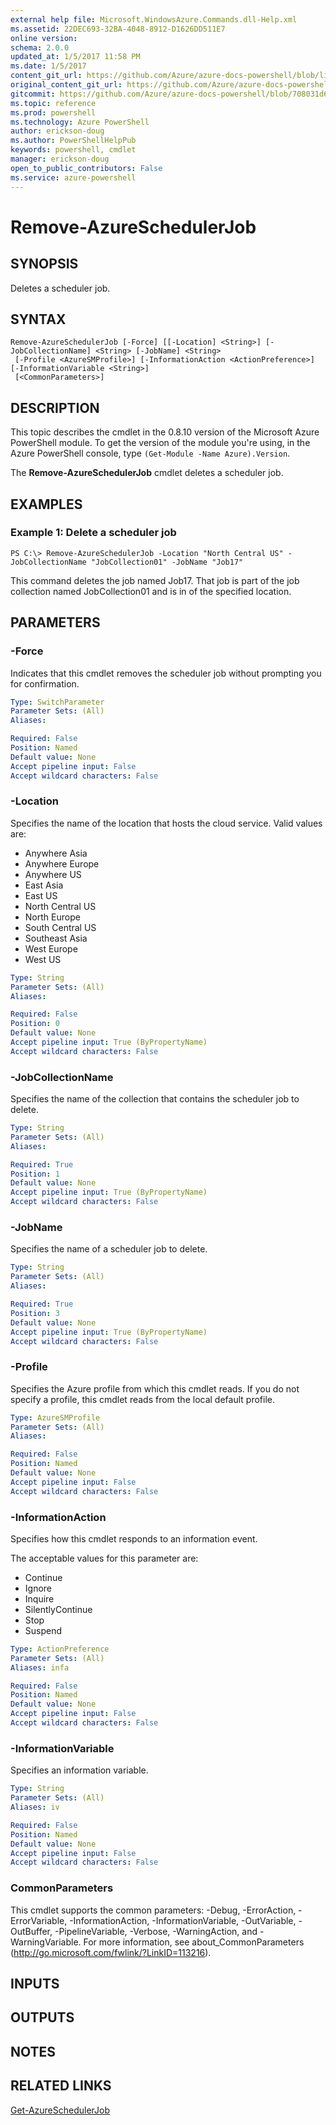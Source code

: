 ```yaml
---
external help file: Microsoft.WindowsAzure.Commands.dll-Help.xml
ms.assetid: 22DEC693-32BA-4048-8912-D1626DD511E7
online version: 
schema: 2.0.0
updated_at: 1/5/2017 11:58 PM
ms.date: 1/5/2017
content_git_url: https://github.com/Azure/azure-docs-powershell/blob/live/azureps-cmdlets-docs/ServiceManagement/Azure.Compute/v3.1.0/Remove-AzureSchedulerJob.md
original_content_git_url: https://github.com/Azure/azure-docs-powershell/blob/live/azureps-cmdlets-docs/ServiceManagement/Azure.Compute/v3.1.0/Remove-AzureSchedulerJob.md
gitcommit: https://github.com/Azure/azure-docs-powershell/blob/708031d6bfe230ef535b9f1da2a6bf5f01dca5a2/azureps-cmdlets-docs/ServiceManagement/Azure.Compute/v3.1.0/Remove-AzureSchedulerJob.md
ms.topic: reference
ms.prod: powershell
ms.technology: Azure PowerShell
author: erickson-doug
ms.author: PowerShellHelpPub
keywords: powershell, cmdlet
manager: erickson-doug
open_to_public_contributors: False
ms.service: azure-powershell
---
```


# Remove-AzureSchedulerJob

## SYNOPSIS
Deletes a scheduler job.

## SYNTAX

```
Remove-AzureSchedulerJob [-Force] [[-Location] <String>] [-JobCollectionName] <String> [-JobName] <String>
 [-Profile <AzureSMProfile>] [-InformationAction <ActionPreference>] [-InformationVariable <String>]
 [<CommonParameters>]
```

## DESCRIPTION
This topic describes the cmdlet in the 0.8.10 version of the Microsoft Azure PowerShell module.
To get the version of the module you're using, in the Azure PowerShell console, type `(Get-Module -Name Azure).Version`.

The **Remove-AzureSchedulerJob** cmdlet deletes a scheduler job.

## EXAMPLES

### Example 1: Delete a scheduler job
```
PS C:\> Remove-AzureSchedulerJob -Location "North Central US" -JobCollectionName "JobCollection01" -JobName "Job17"
```

This command deletes the job named Job17.
That job is part of the job collection named JobCollection01 and is in of the specified location.

## PARAMETERS

### -Force
Indicates that this cmdlet removes the scheduler job without prompting you for confirmation.

```yaml
Type: SwitchParameter
Parameter Sets: (All)
Aliases: 

Required: False
Position: Named
Default value: None
Accept pipeline input: False
Accept wildcard characters: False
```

### -Location
Specifies the name of the location that hosts the cloud service.
Valid values are: 

- Anywhere Asia
- Anywhere Europe
- Anywhere US
- East Asia
- East US
- North Central US
- North Europe
- South Central US
- Southeast Asia
- West Europe
- West US

```yaml
Type: String
Parameter Sets: (All)
Aliases: 

Required: False
Position: 0
Default value: None
Accept pipeline input: True (ByPropertyName)
Accept wildcard characters: False
```

### -JobCollectionName
Specifies the name of the collection that contains the scheduler job to delete.

```yaml
Type: String
Parameter Sets: (All)
Aliases: 

Required: True
Position: 1
Default value: None
Accept pipeline input: True (ByPropertyName)
Accept wildcard characters: False
```

### -JobName
Specifies the name of a scheduler job to delete.

```yaml
Type: String
Parameter Sets: (All)
Aliases: 

Required: True
Position: 3
Default value: None
Accept pipeline input: True (ByPropertyName)
Accept wildcard characters: False
```

### -Profile
Specifies the Azure profile from which this cmdlet reads.
If you do not specify a profile, this cmdlet reads from the local default profile.

```yaml
Type: AzureSMProfile
Parameter Sets: (All)
Aliases: 

Required: False
Position: Named
Default value: None
Accept pipeline input: False
Accept wildcard characters: False
```

### -InformationAction
Specifies how this cmdlet responds to an information event.

The acceptable values for this parameter are:

- Continue
- Ignore
- Inquire
- SilentlyContinue
- Stop
- Suspend

```yaml
Type: ActionPreference
Parameter Sets: (All)
Aliases: infa

Required: False
Position: Named
Default value: None
Accept pipeline input: False
Accept wildcard characters: False
```

### -InformationVariable
Specifies an information variable.

```yaml
Type: String
Parameter Sets: (All)
Aliases: iv

Required: False
Position: Named
Default value: None
Accept pipeline input: False
Accept wildcard characters: False
```

### CommonParameters
This cmdlet supports the common parameters: -Debug, -ErrorAction, -ErrorVariable, -InformationAction, -InformationVariable, -OutVariable, -OutBuffer, -PipelineVariable, -Verbose, -WarningAction, and -WarningVariable. For more information, see about_CommonParameters (http://go.microsoft.com/fwlink/?LinkID=113216).

## INPUTS

## OUTPUTS

## NOTES

## RELATED LINKS

[Get-AzureSchedulerJob](xref:ServiceManagement/Azure.Compute/v3.1.0/Get-AzureSchedulerJob.md)


